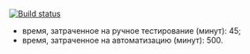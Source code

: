 [![Build status](https://ci.appveyor.com/api/projects/status/yevkibm6m05c1opp/branch/main?svg=true)](https://ci.appveyor.com/project/IrinaVN2015/hw5patterns-task2/branch/main)

* время, затраченное на ручное тестирование (минут): 45;
* время, затраченное на автоматизацию (минут): 500.